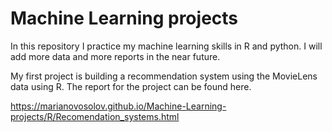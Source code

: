 # Machine Learning projects
In this repository I practice my machine learning skills in R and python. I will add more data and more reports in the near future.

My first project is building a recommendation system using the MovieLens data using R. The report for the project can be found here.

https://marianovosolov.github.io/Machine-Learning-projects/R/Recomendation_systems.html

